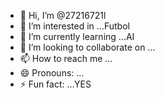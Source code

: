 - 👋 Hi, I’m @27216721l
- 👀 I’m interested in ...Futbol
- 🌱 I’m currently learning ...AI
- 💞️ I’m looking to collaborate on ...
- 📫 How to reach me ...
- 😄 Pronouns: ...
- ⚡ Fun fact: ...YES

<!---
27216721l/27216721l is a ✨ special ✨ repository because its `README.md` (this file) appears on your GitHub profile.
You can click the Preview link to take a look at your changes.
--->
